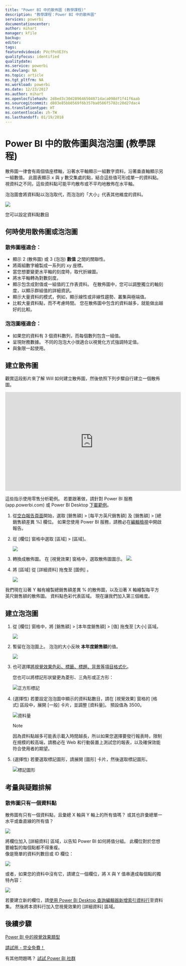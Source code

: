 ```yaml
---
title: "Power BI 中的散佈圖 (教學課程)"
description: "教學課程：Power BI 中的散佈圖"
services: powerbi
documentationcenter: 
author: mihart
manager: kfile
backup: 
editor: 
tags: 
featuredvideoid: PVcfPoVE3Ys
qualityfocus: identified
qualitydate: 
ms.service: powerbi
ms.devlang: NA
ms.topic: article
ms.tgt_pltfrm: NA
ms.workload: powerbi
ms.date: 12/23/2017
ms.author: mihart
ms.openlocfilehash: 2d8ed3c30d289646504071daca098df1f41f6aab
ms.sourcegitcommit: d803e85bb0569f6b357ba0586f5702c20d27dac4
ms.translationtype: HT
ms.contentlocale: zh-TW
ms.lasthandoff: 01/19/2018
---
```

# <a name="scatter-charts-and-bubble-charts-in-power-bi-tutorial"></a>Power BI 中的散佈圖與泡泡圖 (教學課程)
散佈圖一律會有兩個值座標軸，沿著水平軸顯示一組數字資料，沿著垂直軸顯示另一組數值。 此圖表顯示 x 與 y 數交集處的點，結合這些值可形成單一的資料點。 視資料之不同，這些資料點可能平均散布或不平均地散佈在水平軸。

泡泡圖會將資料點以泡泡取代，而泡泡的「大小」代表其他維度的資料。

![](media/power-bi-visualization-scatter/power-bi-bubble-chart.png)

您可以設定資料點數目  

## <a name="when-to-use-a-scatter-chart-or-bubble-chart"></a>何時使用散佈圖或泡泡圖
### <a name="scatter-charts-are-a-great-choice"></a>散佈圖極適合：
* 顯示 2 (散佈圖) 或 3 (泡泡) **數值** 之間的關聯性。
* 將兩組數字繪製成一系列的 xy 座標。
* 當您想要變更水平軸的刻度時，取代折線圖。    
* 將水平軸轉為對數刻度。
* 顯示包含成對值或一組值的工作表資料。 在散佈圖中，您可以調整獨立的軸刻度，以顯示群組值的詳細資訊。
* 顯示大量資料的模式，例如，顯示線性或非線性趨勢、叢集與極端值。
* 比較大量資料點，而不考慮時間。  您在散佈圖中包含的資料越多，就能做出越好的比較。

### <a name="bubble-charts-are-a-great-choice"></a>泡泡圖極適合：
* 如果您的資料有 3 個資料數列，而每個數列包含一組值。
* 呈現財務數據。  不同的泡泡大小很適合以視覺化方式強調特定值。
* 與象限一起使用。

## <a name="create-a-scatter-chart"></a>建立散佈圖
觀賞這段影片來了解 Will 如何建立散佈圖，然後依照下列步驟自行建立一個散佈圖。

<iframe width="560" height="315" src="https://www.youtube.com/embed/PVcfPoVE3Ys?list=PL1N57mwBHtN0JFoKSR0n-tBkUJHeMP2cP" frameborder="0" allowfullscreen></iframe>


這些指示使用零售分析範例。 若要跟著做，請針對 Power BI 服務 (app.powerbi.com) 或 Power BI Desktop [下載範例](sample-datasets.md)。   

1. 從[空白報告頁面](power-bi-report-add-page.md)開始，選取 [銷售額] \> [每平方英尺銷售額] 及 [銷售額] > [總銷售額差異 %] 欄位。 如果您使用 Power BI 服務，請務必在[編輯檢視](service-interact-with-a-report-in-editing-view.md)中開啟報告。
 
2. 從 [欄位] 窗格中選取 [區域] > [區域]。
   
    ![](media/power-bi-visualization-scatter/power-bi-bar-chart.png)
4. 轉換成散佈圖。 在 [視覺效果] 窗格中，選取散佈圖圖示。
   ![](media/power-bi-visualization-scatter/pbi_scatter_chart_icon.png).
5. 將 [區域]  從 [詳細資料]  拖曳至 [圖例] 。
   
    ![](media/power-bi-visualization-scatter/power-bi-scatter.png)

我們現在沿著 Y 軸有繪製總銷售額差異 % 的散佈圖，以及沿著 X 軸繪製每平方英尺銷售額的散佈圖。  資料點色彩代表區域。  現在讓我們加入第三個維度。

## <a name="create-a-bubble-chart"></a>建立泡泡圖
1. 從 [欄位] 窗格中，將 [銷售額] > [本年度銷售額] > [值] 拖曳至 [大小] 區域。 
   
   ![](media/power-bi-visualization-scatter/power-bi-bubble.png)
2. 暫留在泡泡圖上。  泡泡的大小反映 **本年度銷售額**的值。
   
    ![](media/power-bi-visualization-scatter/pbi_scatter_chart_hover.png)
3. 也可選擇[將視覺效果色彩、標籤、標題、背景等項目格式化](service-getting-started-with-color-formatting-and-axis-properties.md)。

   您也可以將標記形狀變更為菱形、三角形或正方形：

   ![正方形標記](media/power-bi-visualization-scatter/pbi_scatter_chart_hover_square.png)

4. (選擇性) 若要設定泡泡圖中顯示的資料點數目，請在 [視覺效果] 窗格的 [格式] 區段中，展開 [一般] 卡片，並調整 [資料量]。 預設值為 3500。 
 
    ![資料量](media/power-bi-visualization-scatter/pbi_scatter_data_volume.png) 

   > [!NOTE]
   > 因為資料點越多可能表示載入時間越長，所以如果您選擇要發行報表時，限制在規模的較高端，請務必在 Web 和行動裝置上測試您的報表，以及確保效能符合使用者的期望。

5.   (選擇性) 若要選取標記圖形，請展開 [圖形] 卡片，然後選取標記圖形。

      ![標記圖形](media/power-bi-visualization-scatter/pbi_scatter_marker.png)

## <a name="considerations-and-troubleshooting"></a>考量與疑難排解
### <a name="your-scatter-chart-has-only-one-data-point"></a>**散佈圖只有一個資料點**
散佈圖有只有一個資料點，且彙總 X 軸與 Y 軸上的所有值嗎？  或其也許彙總單一水平或垂直線的所有值？

![](media/power-bi-visualization-scatter/pbi_scatter_tshoot1.png)

將欄位加入 [詳細資料]  區域，以告知 Power BI 如何將值分組。 此欄位對於您想要繪製的每個點都不得重複。  
像是簡單的資料列數目或 ID 欄位：

![](media/power-bi-visualization-scatter/pbi_scatter_tshoot.png)

或者，如果您的資料中沒有它，請建立一個欄位，將 X 與 Y 值串連成每個點的獨特內容：

![](media/power-bi-visualization-scatter/pbi_scatter_tshoot2.png)

若要建立新的欄位，請[使用 Power BI Desktop 查詢編輯器新增索引資料行](desktop-add-custom-column.md)至資料集。  然後將本資料行加入您視覺效果的 [詳細資料] 區域。

## <a name="next-steps"></a>後續步驟
 [Power BI 中的視覺效果類型](power-bi-visualization-types-for-reports-and-q-and-a.md)

[請試用 - 完全免費！](https://powerbi.com/)  

有其他問題嗎？ [試試 Power BI 社群](http://community.powerbi.com/)


